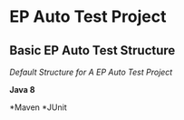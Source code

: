 # EP Auto Test Project
## Basic EP Auto Test Structure

*Default Structure for A EP Auto Test Project*


**Java 8**

*Maven
*JUnit



